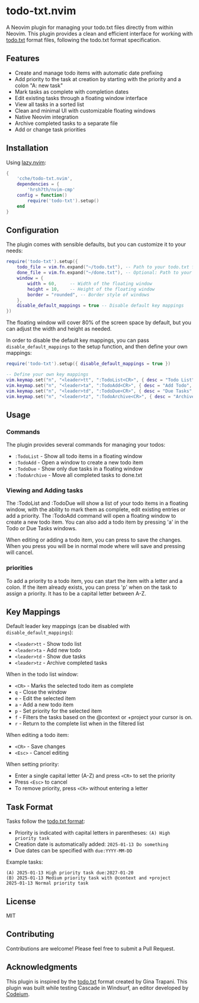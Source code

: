 # todo-txt.nvim

A Neovim plugin for managing your todo.txt files directly from within Neovim. This plugin provides a clean and efficient interface for working with [todo.txt](http://todotxt.org/) format files, following the todo.txt format specification.

## Features

- Create and manage todo items with automatic date prefixing
- Add priority to the task at creation by starting with the priority and a colon "A: new task"
- Mark tasks as complete with completion dates
- Edit existing tasks through a floating window interface
- View all tasks in a sorted list
- Clean and minimal UI with customizable floating windows
- Native Neovim integration
- Archive completed tasks to a separate file
- Add or change task priorities

## Installation

Using [lazy.nvim](https://github.com/folke/lazy.nvim):

```lua
{
    'cche/todo-txt.nvim',
    dependencies = {
        'hrsh7th/nvim-cmp'
    config = function()
        require('todo-txt').setup()
    end
}
```

## Configuration

The plugin comes with sensible defaults, but you can customize it to your needs:

```lua
require('todo-txt').setup({
    todo_file = vim.fn.expand("~/todo.txt"), -- Path to your todo.txt file
    done_file = vim.fn.expand("~/done.txt"), -- Optional: Path to your done.txt file (defaults to done.txt in the same directory as todo.txt)
    window = {
        width = 60,     -- Width of the floating window
        height = 10,    -- Height of the floating window
        border = "rounded", -- Border style of windows
    },
    disable_default_mappings = true -- Disable default key mappings
})
```

The floating window will cover 80% of the screen space by default, but you can adjust the width and height as needed.

In order to disable the default key mappings, you can pass `disable_default_mappings` to the setup function, and then define your own mappings:

```lua
require('todo-txt').setup({ disable_default_mappings = true })

-- Define your own key mappings
vim.keymap.set("n", "<leader>tt", ":TodoList<CR>", { desc = "Todo List", noremap = true, silent = true })
vim.keymap.set("n", "<leader>ta", ":TodoAdd<CR>", { desc = "Add Todo", noremap = true, silent = true })
vim.keymap.set("n", "<leader>td", ":TodoDue<CR>", { desc = "Due Tasks", noremap = true, silent = true })
vim.keymap.set("n", "<leader>tz", ":TodoArchive<CR>", { desc = "Archive Done Tasks", noremap = true, silent = true })
```

## Usage

### Commands

The plugin provides several commands for managing your todos:

- `:TodoList` - Show all todo items in a floating window
- `:TodoAdd`  - Open a window to create a new todo item
- `:TodoDue`  - Show only due tasks in a floating window
- `:TodoArchive` - Move all completed tasks to done.txt

### Viewing and Adding tasks

The :TodoList and :TodoDue will show a list of your todo items in a floating window, with the ability to mark them as complete, edit existing entries or add a priority.
The :TodoAdd command will open a floating window to create a new todo item. You can also add a todo item by pressing 'a' in the Todo or Due Tasks windows.

When editing or adding a todo item, you can press <enter> to save the changes.
When you press <esc> you will be in normal mode where <enter> will save and pressing <esc> will cancel.

### priorities

To add a priority to a todo item, you can start the item with a letter and a colon. If the item already exists, you can press 'p' when on the task to assign a priority. It has to be a capital letter between A-Z.

## Key Mappings

Default leader key mappings (can be disabled with `disable_default_mappings`):
- `<leader>tt` - Show todo list
- `<leader>ta` - Add new todo
- `<leader>td` - Show due tasks
- `<leader>tz` - Archive completed tasks

When in the todo list window:
- `<CR>` - Marks the selected todo item as complete
- `q`    - Close the window
- `e`    - Edit the selected item
- `a`    - Add a new todo item
- `p`    - Set priority for the selected item
- `f`    - Filters the tasks based on the @context or +project your cursor is on.
- `r`    - Return to the complete list when in the filtered list

When editing a todo item:
- `<CR>`  - Save changes
- `<Esc>` - Cancel editing

When setting priority:
- Enter a single capital letter (A-Z) and press `<CR>` to set the priority
- Press `<Esc>` to cancel
- To remove priority, press `<CR>` without entering a letter

## Task Format

Tasks follow the [todo.txt format](http://todotxt.org/):

- Priority is indicated with capital letters in parentheses: `(A) High priority task`
- Creation date is automatically added: `2025-01-13 Do something`
- Due dates can be specified with `due:YYYY-MM-DD`

Example tasks:
```
(A) 2025-01-13 High priority task due:2027-01-20
(B) 2025-01-13 Medium priority task with @context and +project
2025-01-13 Normal priority task
```

## License

MIT

## Contributing

Contributions are welcome! Please feel free to submit a Pull Request.

## Acknowledgments

This plugin is inspired by the [todo.txt](http://todotxt.org/) format created by Gina Trapani.
This plugin was built while testing Cascade in Windsurf, an editor developed by [Codeium](https://codeium.com/).
